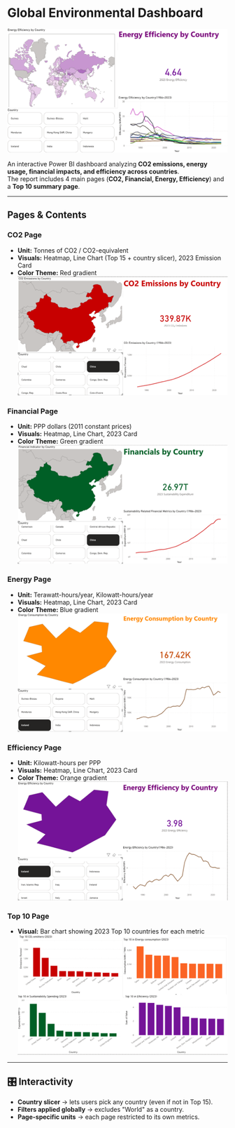 # Global Environmental Dashboard
![Screenshot](./Screenshots/worldmap.PNG)

An interactive Power BI dashboard analyzing **CO2 emissions, energy usage, financial impacts, and efficiency across countries**.  
The report includes 4 main pages (**CO2, Financial, Energy, Efficiency**) and a **Top 10 summary page**.

---

## Pages & Contents

### CO2 Page
- **Unit:** Tonnes of CO2 / CO2-equivalent  
- **Visuals:** Heatmap, Line Chart (Top 15 + country slicer), 2023 Emission Card  
- **Color Theme:** Red gradient  
![CO2 Page](./Screenshots/co2.PNG)

### Financial Page
- **Unit:** PPP dollars (2011 constant prices)  
- **Visuals:** Heatmap, Line Chart, 2023 Card  
- **Color Theme:** Green gradient  
![Financial Page](./Screenshots/finance.PNG)

### Energy Page
- **Unit:** Terawatt-hours/year, Kilowatt-hours/year  
- **Visuals:** Heatmap, Line Chart, 2023 Card  
- **Color Theme:** Blue gradient  
![Energy Page](./Screenshots/energy.PNG)

### Efficiency Page
- **Unit:** Kilowatt-hours per PPP  
- **Visuals:** Heatmap, Line Chart, 2023 Card  
- **Color Theme:** Orange gradient  
![Efficiency Page](./Screenshots/efficiency.PNG)

### Top 10 Page
- **Visual:** Bar chart showing 2023 Top 10 countries for each metric  
![Top 10 Page](./Screenshots/top10.PNG)

---

## 🎛️ Interactivity

- **Country slicer** → lets users pick any country (even if not in Top 15).  
- **Filters applied globally** → excludes "World" as a country.  
- **Page-specific units** → each page restricted to its own metrics.  


